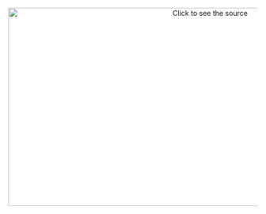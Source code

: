 <div align="center">
	<br>
	<a href="https://github.com/THETURTLENECK/PRIVATE/blob/main/README/HEAD.svg">
		<img src="https://github.com/THETURTLENECK/PRIVATE/blob/main/README/HEAD.svg" width="800" height="400" alt="Click to see the source">
	</a>
	<br>
</div>
